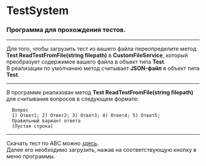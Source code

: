 # TestSystem
### Программа для прохождения тестов.  
***
Для того, чтобы загрузить тест из вашего файла переопределите метод 
**Test ReadTestFromFile(string filepath)** в **CustomFileService**, который преобразует содержимое вашего файла в объект типа **Test**.  
В реализации по умолчанию метод считывает **JSON-файл** в объект типа **Test**.
***
В программе реализован метод **Test ReadTestFromFile(string filepath)** для считывания вопросов в следующем формате:  
```
  Вопрос
  1) Ответ1; 2) Ответ2; 3) Ответ3; 4) Ответ4; 5) Ответ5;
  Правильный вариант ответа
  [Пустая строка]
```
***
Скачать тест по АВС можно [здесь](https://drive.google.com/file/d/1CIjA2186x9k-OWAo9Sv5pIMt2bnhY9R-/view?usp=sharing).  
Далее его необходимо загрузить, нажав на соответствующую кнопку в меню программы.
